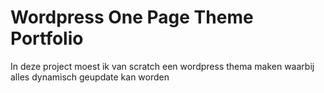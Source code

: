 # Wordpress One Page Theme Portfolio

In deze project moest ik van scratch een wordpress thema maken waarbij alles dynamisch geupdate kan worden
